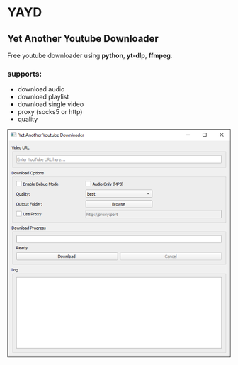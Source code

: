 # YAYD

## Yet Another Youtube Downloader

Free youtube downloader using **python**, **yt-dlp**, **ffmpeg**.

### supports:

- download audio
- download playlist
- download single video
- proxy (socks5 or http)
- quality

![screenshot](YAYD.PNG)
